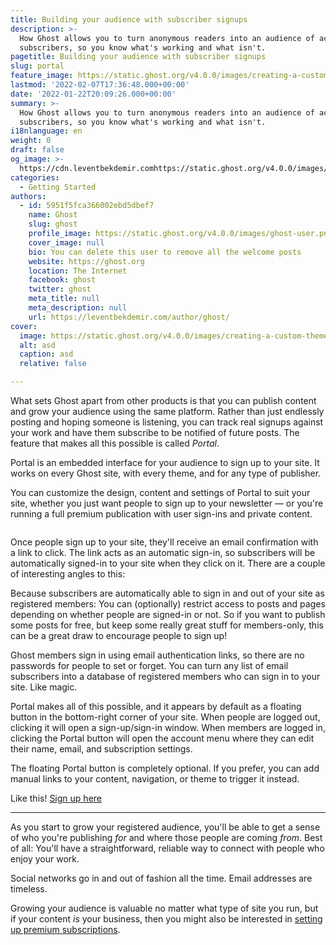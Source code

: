 ```yaml
---
title: Building your audience with subscriber signups
description: >-
  How Ghost allows you to turn anonymous readers into an audience of active
  subscribers, so you know what's working and what isn't.
pagetitle: Building your audience with subscriber signups
slug: portal
feature_image: https://static.ghost.org/v4.0.0/images/creating-a-custom-theme.png
lastmod: '2022-02-07T17:36:48.000+00:00'
date: '2022-01-22T20:09:26.000+00:00'
summary: >-
  How Ghost allows you to turn anonymous readers into an audience of active
  subscribers, so you know what's working and what isn't.
i18nlanguage: en
weight: 0
draft: false
og_image: >-
  https://cdn.leventbekdemir.comhttps://static.ghost.org/v4.0.0/images/creating-a-custom-theme.png
categories:
  - Getting Started
authors:
  - id: 5951f5fca366002ebd5dbef7
    name: Ghost
    slug: ghost
    profile_image: https://static.ghost.org/v4.0.0/images/ghost-user.png
    cover_image: null
    bio: You can delete this user to remove all the welcome posts
    website: https://ghost.org
    location: The Internet
    facebook: ghost
    twitter: ghost
    meta_title: null
    meta_description: null
    url: https://leventbekdemir.com/author/ghost/
cover:
  image: https://static.ghost.org/v4.0.0/images/creating-a-custom-theme.png
  alt: asd
  caption: asd
  relative: false

---
```

<p>What sets Ghost apart from other products is that you can publish content and grow your audience using the same platform. Rather than just endlessly posting and hoping someone is listening, you can track real signups against your work and have them subscribe to be notified of future posts. The feature that makes all this possible is called <em>Portal</em>.</p><p>Portal is an embedded interface for your audience to sign up to your site. It works on every Ghost site, with every theme, and for any type of publisher. </p><p>You can customize the design, content and settings of Portal to suit your site, whether you just want people to sign up to your newsletter — or you're running a full premium publication with user sign-ins and private content.</p><figure class="kg-card kg-image-card kg-width-full"><img src="https://static.ghost.org/v4.0.0/images/portalsettings.png" class="kg-image" alt></figure><p>Once people sign up to your site, they'll receive an email confirmation with a link to click. The link acts as an automatic sign-in, so subscribers will be automatically signed-in to your site when they click on it. There are a couple of interesting angles to this:</p><p>Because subscribers are automatically able to sign in and out of your site as registered members: You can (optionally) restrict access to posts and pages depending on whether people are signed-in or not. So if you want to publish some posts for free, but keep some really great stuff for members-only, this can be a great draw to encourage people to sign up!</p><p>Ghost members sign in using email authentication links, so there are no passwords for people to set or forget. You can turn any list of email subscribers into a database of registered members who can sign in to your site. Like magic.</p><p>Portal makes all of this possible, and it appears by default as a floating button in the bottom-right corner of your site. When people are logged out, clicking it will open a sign-up/sign-in window. When members are logged in, clicking the Portal button will open the account menu where they can edit their name, email, and subscription settings.</p><p>The floating Portal button is completely optional. If you prefer, you can add manual links to your content, navigation, or theme to trigger it instead.</p><p>Like this! <a href="#/portal">Sign up here</a></p><hr><p>As you start to grow your registered audience, you'll be able to get a sense of who you're publishing <em>for</em> and where those people are coming <em>from</em>. Best of all: You'll have a straightforward, reliable way to connect with people who enjoy your work.</p><p>Social networks go in and out of fashion all the time. Email addresses are timeless.</p><p>Growing your audience is valuable no matter what type of site you run, but if your content <em>is</em> your business, then you might also be interested in <a href="https://leventbekdemir.com/portal/__GHOST_URL__/sell/">setting up premium subscriptions</a>.</p>
